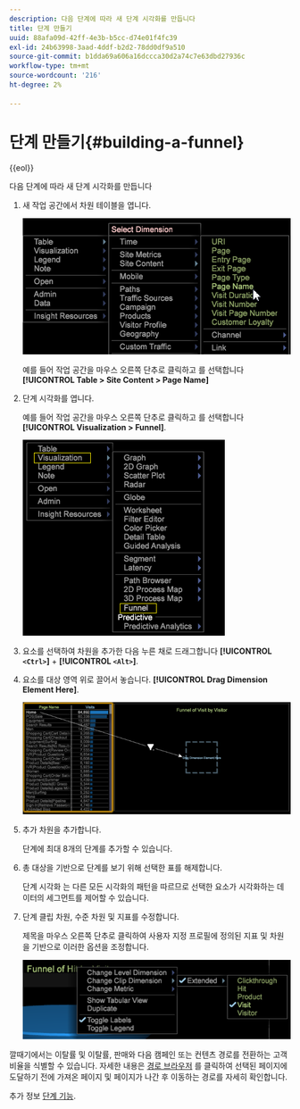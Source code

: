 ```yaml
---
description: 다음 단계에 따라 새 단계 시각화를 만듭니다
title: 단계 만들기
uuid: 88afa09d-42ff-4e3b-b5cc-d74e01f4fc39
exl-id: 24b63998-3aad-4ddf-b2d2-78dd0df9a510
source-git-commit: b1dda69a606a16dccca30d2a74c7e63dbd27936c
workflow-type: tm+mt
source-wordcount: '216'
ht-degree: 2%

---
```


# 단계 만들기{#building-a-funnel}

{{eol}}

다음 단계에 따라 새 단계 시각화를 만듭니다

<!-- <a id="section_A8F5530114814B689C298E369AD0643E"></a> -->

1. 새 작업 공간에서 차원 테이블을 엽니다.

   ![](assets/dimension_table_pagename.png)

   예를 들어 작업 공간을 마우스 오른쪽 단추로 클릭하고 를 선택합니다 **[!UICONTROL Table > Site Content > Page Name]**

1. 단계 시각화를 엽니다.

   예를 들어 작업 공간을 마우스 오른쪽 단추로 클릭하고 를 선택합니다 **[!UICONTROL Visualization > Funnel]**.

   ![](assets/step2-funnel.png)

1. 요소를 선택하여 차원을 추가한 다음 누른 채로 드래그합니다 **[!UICONTROL `<Ctrl>`]** + **[!UICONTROL `<Alt>`]**.

1. 요소를 대상 영역 위로 끌어서 놓습니다. **[!UICONTROL Drag Dimension Element Here]**.

   ![](assets/step4-funnel.png)

1. 추가 차원을 추가합니다.

   단계에 최대 8개의 단계를 추가할 수 있습니다.
1. 총 대상을 기반으로 단계를 보기 위해 선택한 표를 해제합니다.

   단계 시각화 는 다른 모든 시각화의 패턴을 따르므로 선택한 요소가 시각화하는 데이터의 세그먼트를 제어할 수 있습니다.
1. 단계 클립 차원, 수준 차원 및 지표를 수정합니다.

   제목을 마우스 오른쪽 단추로 클릭하여 사용자 지정 프로필에 정의된 지표 및 차원을 기반으로 이러한 옵션을 조정합니다.

   ![](assets/last-image-funnel.png)

깔때기에서는 이탈률 및 이탈률, 판매와 다음 캠페인 또는 컨텐츠 경로를 전환하는 고객 비율을 식별할 수 있습니다. 자세한 내용은 [경로 브라우저](../../../../home/c-get-started/c-analysis-vis/c-funnel-visualization/c-path-browser-funnel.md#concept-b0cedf7a28ae422696ded1258c9a4119) 를 클릭하여 선택된 페이지에 도달하기 전에 가져온 페이지 및 페이지가 나간 후 이동하는 경로를 자세히 확인합니다.

추가 정보 [단계 기능](../../../../home/c-get-started/c-analysis-vis/c-funnel-visualization/c-funnel-visualization-features.md#concept-e65c81fe17794acd8d00d796b1780dc3).
